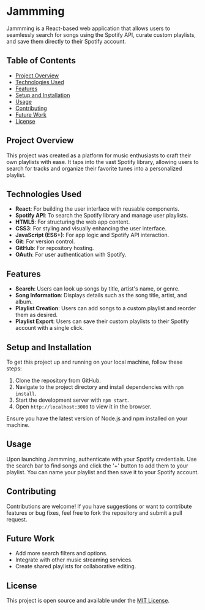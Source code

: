 # Jammming

Jammming is a React-based web application that allows users to seamlessly search for songs using the Spotify API, curate custom playlists, and save them directly to their Spotify account.

## Table of Contents

- [Project Overview](#project-overview)
- [Technologies Used](#technologies-used)
- [Features](#features)
- [Setup and Installation](#setup-and-installation)
- [Usage](#usage)
- [Contributing](#contributing)
- [Future Work](#future-work)
- [License](#license)

## Project Overview

This project was created as a platform for music enthusiasts to craft their own playlists with ease. It taps into the vast Spotify library, allowing users to search for tracks and organize their favorite tunes into a personalized playlist.

## Technologies Used

- **React**: For building the user interface with reusable components.
- **Spotify API**: To search the Spotify library and manage user playlists.
- **HTML5**: For structuring the web app content.
- **CSS3**: For styling and visually enhancing the user interface.
- **JavaScript (ES6+)**: For app logic and Spotify API interaction.
- **Git**: For version control.
- **GitHub**: For repository hosting.
- **OAuth**: For user authentication with Spotify.

## Features

- **Search**: Users can look up songs by title, artist's name, or genre.
- **Song Information**: Displays details such as the song title, artist, and album.
- **Playlist Creation**: Users can add songs to a custom playlist and reorder them as desired.
- **Playlist Export**: Users can save their custom playlists to their Spotify account with a single click.

## Setup and Installation

To get this project up and running on your local machine, follow these steps:

1. Clone the repository from GitHub.
2. Navigate to the project directory and install dependencies with `npm install`.
3. Start the development server with `npm start`.
4. Open `http://localhost:3000` to view it in the browser.

Ensure you have the latest version of Node.js and npm installed on your machine.

## Usage

Upon launching Jammming, authenticate with your Spotify credentials. Use the search bar to find songs and click the '+' button to add them to your playlist. You can name your playlist and then save it to your Spotify account.

## Contributing

Contributions are welcome! If you have suggestions or want to contribute features or bug fixes, feel free to fork the repository and submit a pull request.

## Future Work

- Add more search filters and options.
- Integrate with other music streaming services.
- Create shared playlists for collaborative editing.

## License

This project is open source and available under the [MIT License](LICENSE.md).
